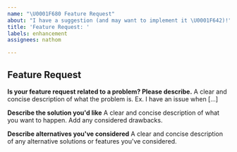 ```yaml
---
name: "\U0001F680 Feature Request"
about: "I have a suggestion (and may want to implement it \U0001F642)!"
title: 'Feature Request: '
labels: enhancement
assignees: nathom

---
```


## Feature Request

**Is your feature request related to a problem? Please describe.**
A clear and concise description of what the problem is. Ex. I have an issue when [...]

**Describe the solution you'd like**
A clear and concise description of what you want to happen. Add any considered drawbacks.

**Describe alternatives you've considered**
A clear and concise description of any alternative solutions or features you've considered.
